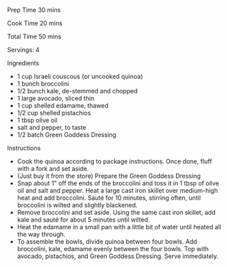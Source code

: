 Prep Time
30 mins

Cook Time
20 mins

Total Time
50 mins

Servings: 
4


Ingredients

- 1 cup Israeli couscous (or uncooked quinoa)
- 1 bunch broccolini
- 1/2 bunch kale, de-stemmed and chopped
- 1 large avocado, sliced thin
- 1 cup shelled edamame, thawed
- 1/2 cup shelled pistachios
- 1 tbsp olive oil
- salt and pepper, to taste
- 1/2 batch Green Goddess Dressing


Instructions
- Cook the quinoa according to package instructions. Once done, fluff with a fork and set aside. 
- (Just buy it from the store) Prepare the Green Goddess Dressing 
- Snap about 1" off the ends of the broccolini and toss it in 1 tbsp of olive oil and salt and pepper. Heat a large cast iron skillet over medium-high heat and add broccolini. Sauté for 10 minutes, stirring often, until broccolini is wilted and slightly blackened.
- Remove broccolini and set aside. Using the same cast iron skillet, add kale and sauté for about 5 minutes until wilted. 
- Heat the edamame in a small pan with a little bit of water until heated all the way through. 
- To assemble the bowls, divide quinoa between four bowls. Add broccolini, kale, edamame evenly between the four bowls. Top with avocado, pistachios, and Green Goddess Dressing. Serve immediately.  
